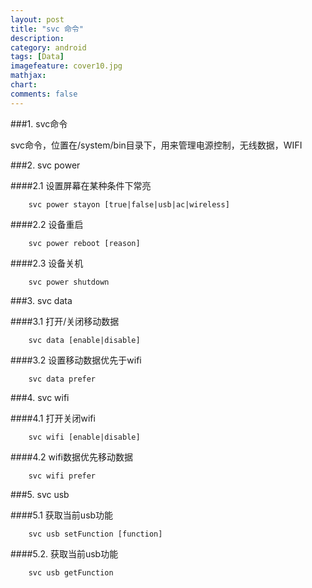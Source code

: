 ```yaml
---
layout: post
title: "svc 命令"
description:
category: android
tags: [Data]
imagefeature: cover10.jpg
mathjax: 
chart:
comments: false
---
```


###1. svc命令  
  
svc命令，位置在/system/bin目录下，用来管理电源控制，无线数据，WIFI  
  
###2. svc power  
  
####2.1 设置屏幕在某种条件下常亮

		svc power stayon [true|false|usb|ac|wireless]
    
####2.2 设备重启
  
    	svc power reboot [reason]  
    
####2.3 设备关机
  
    	svc power shutdown
  
###3. svc data  
  
####3.1 打开/关闭移动数据
  
		svc data [enable|disable]
  
####3.2 设置移动数据优先于wifi
  
       	svc data prefer
  
###4. svc wifi  
  
####4.1 打开关闭wifi
  
		svc wifi [enable|disable]
      
####4.2 wifi数据优先移动数据
  
       	svc wifi prefer  
        
###5. svc usb  
  
####5.1 获取当前usb功能
  
		svc usb setFunction [function]
  
####5.2. 获取当前usb功能
  
		svc usb getFunction